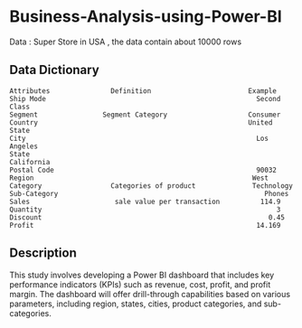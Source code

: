 # Business-Analysis-using-Power-BI
Data : Super Store in USA , the data contain about 10000 rows
## Data Dictionary
    Attributes	             Definition	                       Example
    Ship Mode		                                             Second Class
    Segment	               Segment Category	                   Consumer
    Country		                                               United State
    City		                                                 Los Angeles
    State		                                                 California
    Postal Code		                                             90032
    Region	                                                   	West
    Category	             Categories of product	            Technology
    Sub-Category		                                           Phones
    Sales	                  sale value per transaction          114.9
    Quantity		                                                  3
    Discount		                                                0.45
    Profit		                                                 14.169
## Description
 This study involves developing a Power BI dashboard that includes key performance indicators (KPIs) such as revenue, cost, profit, and profit margin. The dashboard will offer drill-through capabilities based on various parameters, including region, states, cities, product categories, and sub-categories.
 


    
